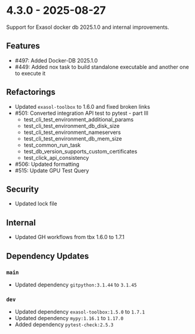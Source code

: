 # 4.3.0 - 2025-08-27

Support for Exasol docker db 2025.1.0 and internal improvements.

## Features

 - #497: Added Docker-DB 2025.1.0
 - #449: Added nox task to build standalone executable and another one to execute it

## Refactorings

 - Updated `exasol-toolbox` to 1.6.0 and fixed broken links
 - #501: Converted integration API test to pytest - part III
   - test_cli_test_environment_additional_params
   - test_cli_test_environment_db_disk_size
   - test_cli_test_environment_nameservers
   - test_cli_test_environment_db_mem_size
   - test_common_run_task
   - test_db_version_supports_custom_certificates
   - test_click_api_consistency
 - #506: Updated formatting
 - #515: Update GPU Test Query

 ## Security

 - Updated lock file

## Internal

 - Updated GH workflows from tbx 1.6.0 to 1.7.1

## Dependency Updates

### `main`
* Updated dependency `gitpython:3.1.44` to `3.1.45`

### `dev`
* Updated dependency `exasol-toolbox:1.5.0` to `1.7.1`
* Updated dependency `mypy:1.16.1` to `1.17.0`
* Added dependency `pytest-check:2.5.3`
